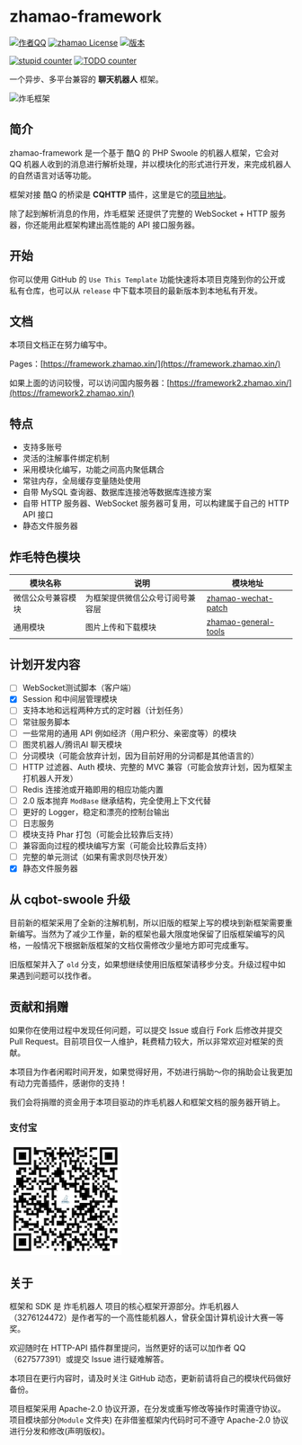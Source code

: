 # zhamao-framework

[![作者QQ](https://img.shields.io/badge/作者QQ-627577391-orange.svg)]()
[![zhamao License](https://img.shields.io/hexpm/l/plug.svg?maxAge=2592000)](https://github.com/zhamao-robot/zhamao-framework/blob/master/LICENSE)
[![版本](https://img.shields.io/badge/version-1.1-green.svg)]()

[![stupid counter](https://img.shields.io/github/search/zhamao-robot/zhamao-framework/stupid.svg)](https://github.com/zhamao-robot/zhamao-framework/search?q=stupid)
[![TODO counter](https://img.shields.io/github/search/zhamao-robot/zhamao-framework/TODO.svg)](https://github.com/zhamao-robot/zhamao-framework/search?q=TODO)

一个异步、多平台兼容的 **聊天机器人** 框架。

<img src="https://avatars0.githubusercontent.com/u/48620312" height = "200" alt="炸毛框架" align=center/>

## 简介
zhamao-framework 是一个基于 酷Q 的 PHP Swoole 的机器人框架，它会对 QQ 机器人收到的消息进行解析处理，并以模块化的形式进行开发，来完成机器人的自然语言对话等功能。

框架对接 酷Q 的桥梁是 **CQHTTP** 插件，这里是它的[项目地址](https://github.com/richardchien/coolq-http-api/)。

除了起到解析消息的作用，炸毛框架 还提供了完整的 WebSocket + HTTP 服务器，你还能用此框架构建出高性能的 API 接口服务器。

## 开始
你可以使用 GitHub 的 `Use This Template` 功能快速将本项目克隆到你的公开或私有仓库，也可以从 `release` 中下载本项目的最新版本到本地私有开发。

## 文档
本项目文档正在努力编写中。

Pages：[https://framework.zhamao.xin/](https://framework.zhamao.xin/)

如果上面的访问较慢，可以访问国内服务器：[https://framework2.zhamao.xin/](https://framework2.zhamao.xin/)

## 特点
- 支持多账号
- 灵活的注解事件绑定机制
- 采用模块化编写，功能之间高内聚低耦合
- 常驻内存，全局缓存变量随处使用
- 自带 MySQL 查询器、数据库连接池等数据库连接方案
- 自带 HTTP 服务器、WebSocket 服务器可复用，可以构建属于自己的 HTTP API 接口
- 静态文件服务器

## 炸毛特色模块

| 模块名称           | 说明                             | 模块地址                                                     |
| ------------------ | -------------------------------- | ------------------------------------------------------------ |
| 微信公众号兼容模块 | 为框架提供微信公众号订阅号兼容层 | [zhamao-wechat-patch](https://github.com/zhamao-robot/zhamao-wechat-patch) |
| 通用模块 | 图片上传和下载模块 | [zhamao-general-tools](https://github.com/zhamao-robot/zhamao-general-tools) |

## 计划开发内容
- [ ] WebSocket测试脚本（客户端）
- [X] Session 和中间层管理模块
- [ ] 支持本地和远程两种方式的定时器（计划任务）
- [ ] 常驻服务脚本
- [ ] 一些常用的通用 API 例如经济（用户积分、亲密度等）的模块
- [ ] 图灵机器人/腾讯AI 聊天模块
- [ ] 分词模块（可能会放弃计划，因为目前好用的分词都是其他语言的）
- [ ] HTTP 过滤器、Auth 模块、完整的 MVC 兼容（可能会放弃计划，因为框架主打机器人开发）
- [ ] Redis 连接池或开箱即用的相应功能内置
- [ ] 2.0 版本抛弃 `ModBase` 继承结构，完全使用上下文代替
- [ ] 更好的 Logger，稳定和漂亮的控制台输出
- [ ] 日志服务
- [ ] 模块支持 Phar 打包（可能会比较靠后支持）
- [ ] 兼容面向过程的模块编写方案（可能会比较靠后支持）
- [ ] 完整的单元测试（如果有需求则尽快开发）
- [X] 静态文件服务器

## 从 cqbot-swoole 升级
目前新的框架采用了全新的注解机制，所以旧版的框架上写的模块到新框架需要重新编写。当然为了减少工作量，新的框架也最大限度地保留了旧版框架编写的风格，一般情况下根据新版框架的文档仅需修改少量地方即可完成重写。

旧版框架并入了 `old` 分支，如果想继续使用旧版框架请移步分支。升级过程中如果遇到问题可以找作者。

## 贡献和捐赠
如果你在使用过程中发现任何问题，可以提交 Issue 或自行 Fork 后修改并提交 Pull Request。目前项目仅一人维护，耗费精力较大，所以非常欢迎对框架的贡献。

本项目为作者闲暇时间开发，如果觉得好用，不妨进行捐助～你的捐助会让我更加有动力完善插件，感谢你的支持！

我们会将捐赠的资金用于本项目驱动的炸毛机器人和框架文档的服务器开销上。

### 支付宝
![支付宝二维码](/resources/images/alipay_img.jpg)

## 关于
框架和 SDK 是 炸毛机器人 项目的核心框架开源部分。炸毛机器人（3276124472）是作者写的一个高性能机器人，曾获全国计算机设计大赛一等奖。

欢迎随时在 HTTP-API 插件群里提问，当然更好的话可以加作者 QQ（627577391）或提交 Issue 进行疑难解答。

本项目在更行内容时，请及时关注 GitHub 动态，更新前请将自己的模块代码做好备份。

项目框架采用 Apache-2.0 协议开源，在分发或重写修改等操作时需遵守协议。项目模块部分(`Module` 文件夹) 在非借鉴框架内代码时可不遵守 Apache-2.0 协议进行分发和修改(声明版权)。
